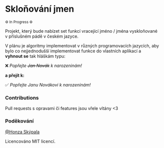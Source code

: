 # Skloňování jmen
<sup>⚙️ In Progress ⚙️</sup>

Projekt, který bude nabízet set funkcí vracející jméno / jména vyskloňované v příslušném pádě v českém jazyce. 

V plánu je algoritmy implementovat v různých programovacích jazycích, aby bylo co nejjednodušší implementovat funkce do vlastních aplikací a **vyhnout se** tak hláškám typu: 

❌ <i>Popřejte <s>Jan Novák</s> k narozeninám!</i>

**a přejít k:**

✅ <i>Popřejte Janu Novákovi k narozeninám!</i>

### Contributions
Pull requests s opravami či features jsou vřele vítány <3

### Poděkování

[@Honza Skýpala](https://github.com/honzaskypala)

Licencováno MIT licencí.